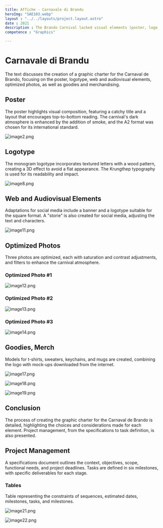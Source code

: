 ```yaml
---
title: Affiche - Carnavale di Brandu
heroImg: "SAE103.webp"
layout : "../../layouts/project.layout.astro"
date : 2021
description : The Brando Carnival lacked visual elements (poster, logo, web and audiovisual elements, and merchandise/goodies) to promote itself. Therefore, we created a graphic charter; we will detail the creative process for each element produced."
competence : "Graphics"

---
```

# Carnavale di Brandu
The text discusses the creation of a graphic charter for the Carnaval de Brando, focusing on the poster, logotype, web and audiovisual elements, optimized photos, as well as goodies and merchandising.

## Poster
The poster highlights visual composition, featuring a catchy title and a layout that encourages top-to-bottom reading. The carnival's dark atmosphere is enhanced by the addition of smoke, and the A2 format was chosen for its international standard.

![image2.png](/img/sae103/image2.png)

## Logotype
The monogram logotype incorporates textured letters with a wood pattern, creating a 3D effect to avoid a flat appearance. The Krungthep typography is used for its readability and impact.

![image8.png](/img/sae103/image8.png)

## Web and Audiovisual Elements
Adaptations for social media include a banner and a logotype suitable for the square format. A "storie" is also created for social media, adjusting the text and characters.

![image11.png](/img/sae103/image11.png)

## Optimized Photos
Three photos are optimized, each with saturation and contrast adjustments, and filters to enhance the carnival atmosphere.

### Optimized Photo #1

![image12.png](/img/sae103/image12.png)

### Optimized Photo #2

![image13.png](/img/sae103/image13.png)

### Optimized Photo #3

![image14.png](/img/sae103/image14.png)

## Goodies, Merch
Models for t-shirts, sweaters, keychains, and mugs are created, combining the logo with mock-ups downloaded from the internet.

![image17.png](/img/sae103/image17.png)

![image18.png](/img/sae103/image18.png)

![image19.png](/img/sae103/image19.png)

## Conclusion
The process of creating the graphic charter for the Carnaval de Brando is detailed, highlighting the choices and considerations made for each element. Project management, from the specifications to task definition, is also presented.

## Project Management
A specifications document outlines the context, objectives, scope, functional needs, and project deadlines. Tasks are defined in six milestones, with specific deliverables for each stage.

### Tables

Table representing the constraints of sequences, estimated dates, milestones, tasks, and milestones.

![image21.png](/img/sae103/image21.png)

![image22.png](/img/sae103/image22.png)
